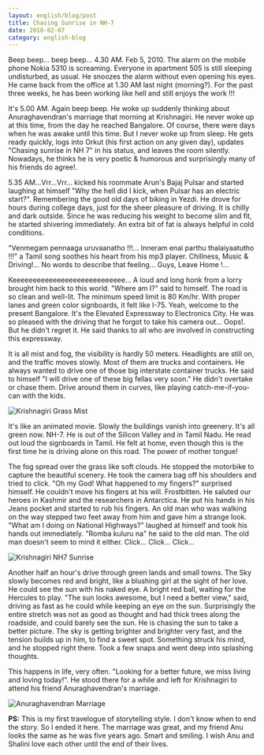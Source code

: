 ```yaml
---
layout: english/blog/post
title: Chasing Sunrise in NH-7
date: 2010-02-07
category: english-blog
---
```


Beep beep... beep beep... 4.30 AM. Feb 5, 2010. The alarm on the mobile phone Nokia 5310 is screaming. Everyone in apartment 505 is still sleeping undisturbed, as usual. He snoozes the alarm without even opening his eyes. He came back from the office at 1.30 AM last night (morning?). For the past three weeks, he has been working like hell and still enjoys the work !!!

It's 5.00 AM. Again beep beep. He woke up suddenly thinking about Anuraghavendran's marriage that morning at Krishnagiri. He never woke up at this time, from the day he reached Bangalore. Of course, there were days when he was awake until this time. But I never woke up from sleep. He gets ready quickly, logs into Orkut (his first action on any given day), updates "Chasing sunrise in NH 7" in his status, and leaves the room silently. Nowadays, he thinks he is very poetic & humorous and surprisingly many of his friends do agree!.

5.35 AM...Vrr...Vrr... kicked his roommate Arun's Bajaj Pulsar and started laughing at himself "Why the hell did I kick, when Pulsar has an electric start?". Remembering the good old days of biking in Yezdi. He drove for hours during college days, just for the sheer pleasure of driving. It is chilly and dark outside. Since he was reducing his weight to become slim and fit, he started shivering immediately. An extra bit of fat is always helpful in cold conditions.

"Venmegam pennaaga uruvaanatho !!!... Inneram enai parthu thalaiyaatutho !!!" a Tamil song soothes his heart from his mp3 player. Chillness, Music & Driving!... No words to describe that feeling... Guys, Leave Home !...

Keeeeeeeeeeeeeeeeeeeeeeeeeeee... A loud and long honk from a lorry brought him back to this world. "Where am I?" said to himself. The road is so clean and well-lit. The minimum speed limit is 80 Km/hr. With proper lanes and green color signboards, it felt like I-75. Yeah, welcome to the present Bangalore. It's the Elevated Expressway to Electronics City. He was so pleased with the driving that he forgot to take his camera out... Oops!. But he didn't regret it. He said thanks to all who are involved in constructing this expressway.

It is all mist and fog, the visibility is hardly 50 meters. Headlights are still on, and the traffic moves slowly. Most of them are trucks and containers. He always wanted to drive one of those big interstate container trucks. He said to himself "I will drive one of these big fellas very soon." He didn't overtake or chase them. Drive around them in curves, like playing catch-me-if-you-can with the kids.

![Krishnagiri Grass Mist]({{site.english.blog.downloads}}/krishnagiri-grass-with-mist.jpg)

It's like an animated movie. Slowly the buildings vanish into greenery. It's all green now. NH-7. He is out of the Silicon Valley and in Tamil Nadu. He read out loud the signboards in Tamil. He felt at home, even though this is the first time he is driving alone on this road. The power of mother tongue!

The fog spread over the grass like soft clouds. He stopped the motorbike to capture the beautiful scenery. He took the camera bag off his shoulders and tried to click. "Oh my God! What happened to my fingers?" surprised himself. He couldn't move his fingers at his will. Frostbitten. He saluted our heroes in Kashmir and the researchers in Antarctica. He put his hands in his Jeans pocket and started to rub his fingers. An old man who was walking on the way stepped two feet away from him and gave him a strange look. "What am I doing on National Highways?" laughed at himself and took his hands out immediately. "Romba kuluru na" he said to the old man. The old man doesn't seem to mind it either. Click... Click... Click...

![Krishnagiri NH7 Sunrise]({{site.english.blog.downloads}}/krishnagiri-nh7-sunrise.jpg)

Another half an hour's drive through green lands and small towns. The Sky slowly becomes red and bright, like a blushing girl at the sight of her love. He could see the sun with his naked eye. A bright red ball, waiting for the Hercules to play. "The sun looks awesome, but I need a better view," said, driving as fast as he could while keeping an eye on the sun. Surprisingly the entire stretch was not as good as thought and had thick trees along the roadside, and could barely see the sun. He is chasing the sun to take a better picture. The sky is getting brighter and brighter very fast, and the tension builds up in him, to find a sweet spot. Something struck his mind, and he stopped right there. Took a few snaps and went deep into splashing thoughts.

This happens in life, very often. "Looking for a better future, we miss living and loving today!". He stood there for a while and left for Krishnagiri to attend his friend Anuraghavendran's marriage.

![Anuraghavendran Marriage]({{site.english.blog.downloads}}/anuraghavendran-marriage.jpg)

**PS:** This is my first travelogue of storytelling style. I don't know when to end the story. So I ended it here. The marriage was great, and my friend Anu looks the same as he was five years ago. Smart and smiling. I wish Anu and Shalini love each other until the end of their lives.
